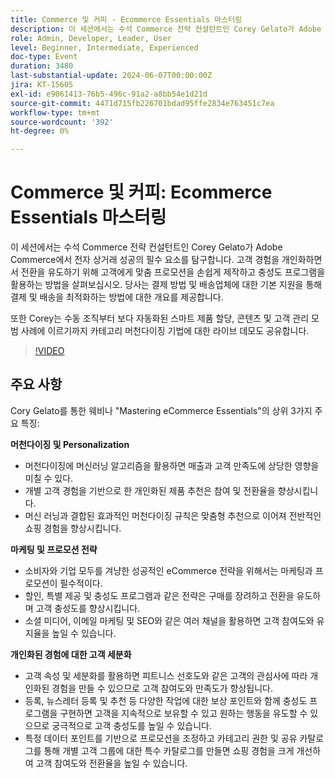```yaml
---
title: Commerce 및 커피 - Ecommerce Essentials 마스터링
description: 이 세션에서는 수석 Commerce 전략 컨설턴트인 Corey Gelato가 Adobe Commerce에서 전자 상거래 성공의 필수 요소를 탐구합니다. 고객 경험을 개인화하면서 전환을 유도하기 위해 고객에게 맞춤 프로모션을 손쉽게 제작하고 충성도 프로그램을 활용하는 방법을 살펴보십시오. 당사는 결제 방법 및 배송업체에 대한 기본 지원을 통해 결제 및 배송을 최적화하는 방법에 대한 개요를 제공합니다. 또한 Corey는 수동 조직부터 보다 자동화된 스마트 제품 할당, 콘텐츠 및 고객 관리 모범 사례에 이르기까지 카테고리 머천다이징 기법에 대한 라이브 데모도 공유합니다.
role: Admin, Developer, Leader, User
level: Beginner, Intermediate, Experienced
doc-type: Event
duration: 3480
last-substantial-update: 2024-06-07T00:00:00Z
jira: KT-15605
exl-id: e9061413-76b5-496c-91a2-a8bb54e1d21d
source-git-commit: 4471d715fb226701bdad95ffe2834e763451c7ea
workflow-type: tm+mt
source-wordcount: '392'
ht-degree: 0%

---
```


# Commerce 및 커피: Ecommerce Essentials 마스터링

이 세션에서는 수석 Commerce 전략 컨설턴트인 Corey Gelato가 Adobe Commerce에서 전자 상거래 성공의 필수 요소를 탐구합니다. 고객 경험을 개인화하면서 전환을 유도하기 위해 고객에게 맞춤 프로모션을 손쉽게 제작하고 충성도 프로그램을 활용하는 방법을 살펴보십시오. 당사는 결제 방법 및 배송업체에 대한 기본 지원을 통해 결제 및 배송을 최적화하는 방법에 대한 개요를 제공합니다.

또한 Corey는 수동 조직부터 보다 자동화된 스마트 제품 할당, 콘텐츠 및 고객 관리 모범 사례에 이르기까지 카테고리 머천다이징 기법에 대한 라이브 데모도 공유합니다.

>[!VIDEO](https://video.tv.adobe.com/v/3429437/?learn=on)

## 주요 사항

Cory Gelato를 통한 웨비나 &quot;Mastering eCommerce Essentials&quot;의 상위 3가지 주요 특징:

**머천다이징 및 Personalization**

* 머천다이징에 머신러닝 알고리즘을 활용하면 매출과 고객 만족도에 상당한 영향을 미칠 수 있다.
* 개별 고객 경험을 기반으로 한 개인화된 제품 추천은 참여 및 전환율을 향상시킵니다.
* 머신 러닝과 결합된 효과적인 머천다이징 규칙은 맞춤형 추천으로 이어져 전반적인 쇼핑 경험을 향상시킵니다.

**마케팅 및 프로모션 전략**

* 소비자와 기업 모두를 겨냥한 성공적인 eCommerce 전략을 위해서는 마케팅과 프로모션이 필수적이다.
* 할인, 특별 제공 및 충성도 프로그램과 같은 전략은 구매를 장려하고 전환을 유도하며 고객 충성도를 향상시킵니다.
* 소셜 미디어, 이메일 마케팅 및 SEO와 같은 여러 채널을 활용하면 고객 참여도와 유지율을 높일 수 있습니다.

**개인화된 경험에 대한 고객 세분화**

* 고객 속성 및 세분화를 활용하면 피트니스 선호도와 같은 고객의 관심사에 따라 개인화된 경험을 만들 수 있으므로 고객 참여도와 만족도가 향상됩니다.
* 등록, 뉴스레터 등록 및 추천 등 다양한 작업에 대한 보상 포인트와 함께 충성도 프로그램을 구현하면 고객을 지속적으로 보유할 수 있고 원하는 행동을 유도할 수 있으므로 궁극적으로 고객 충성도를 높일 수 있습니다.
* 특정 데이터 포인트를 기반으로 프로모션을 조정하고 카테고리 권한 및 공유 카탈로그를 통해 개별 고객 그룹에 대한 특수 카탈로그를 만들면 쇼핑 경험을 크게 개선하여 고객 참여도와 전환율을 높일 수 있습니다.